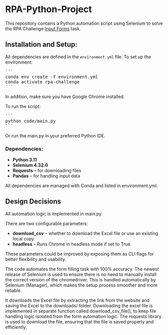 # RPA-Python-Project
This repository contains a Python automation script using Selenium to solve the RPA Challenge [Input Forms](https://rpachallenge.com/) task.

## Installation and Setup:

All dependencies are defined in the `environment.yml` file. To set up the environment:

<pre>```
conda env create -f environment.yml
conda activate rpa-challenge
``` </pre>

In addition, make sure you have Google Chrome installed.

To run the script:
<pre>```
python code/main.py
``` </pre>

Or run the main.py in your preferred Python IDE. 

### Dependencies: 
- **Python 3.11**
- **Selenium 4.32.0**
- **Requests** – for downloading files
- **Pandas** – for handling input data

All dependencies are managed with Conda and listed in environment.yml.

## Design Decisions

All automation logic is implemented in main.py.

There are two configurable parameters:

- **download_csv** – whether to download the Excel file or use an existing local copy.
- **headless** – Runs Chrome in headless mode if set to True.

These parameters could be improved by exposing them as CLI flags for better flexibility and usability.

The code automates the form filling task with 100% accuracy. The newest release of Selenium is used to ensure there is no need to manually install the correct version of the chromedriver. This is handled automatically by Selenium (Manager), which makes the setup process smoother and more reliable. 

It downloads the Excel file by extracting the link from the website and saving the Excel to the downloads/ folder.
Downloading the excel file is implemented in separate function called download_csv_file(), to keep file handling logic isolated from the form automation logic.
The requests library is used to download the file, ensuring that the file is saved properly and efficiently.  
